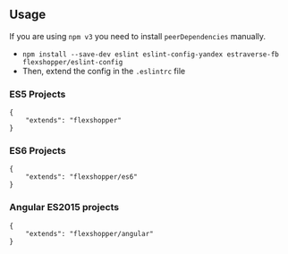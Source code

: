 ## Usage

If you are using `npm v3` you need to install `peerDependencies` manually.

- `npm install --save-dev eslint eslint-config-yandex estraverse-fb flexshopper/eslint-config`
- Then, extend the config in the `.eslintrc` file

### ES5 Projects
```
{
    "extends": "flexshopper"
}
```
### ES6 Projects
```
{
    "extends": "flexshopper/es6"
}
```
### Angular ES2015 projects
```
{
    "extends": "flexshopper/angular"
}
```
